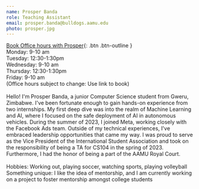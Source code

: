 ```yaml
---
name: Prosper Banda
role: Teaching Assistant
email: prosper.banda@bulldogs.aamu.edu
photo: prosper.jpg
---
```


[Book Office hours with Prosper](https://doodle.com/bp/prosperbanda/master-python-with-prosper-cs104){: .btn .btn-outline }
\
Monday: 9-10 am\
Tuesday: 12:30-1:30pm\
Wednesday: 9-10 am\
Thursday: 12:30-1:30pm\
Friday:  9-10 am\
(Office hours subject to change: Use link to book)\
\
Hello! I'm Prosper Banda, a junior Computer Science student from Gweru, Zimbabwe. I've been fortunate enough to gain hands-on experience from two internships. My first deep dive was into the realm of Machine Learning and AI, where I focused on the safe deployment of AI in autonomous vehicles. During the summer of 2023, I joined Meta, working closely with the Facebook Ads team.
Outside of my technical experiences, I've embraced leadership opportunities that came my way. I was proud to serve as the Vice President of the International Student Association and took on the responsibility of being a TA for CS104 in the spring of 2023. Furthermore, I had the honor of being a part of the AAMU Royal Court.\
\
Hobbies: Working out, playing soccer, watching sports, playing volleyball\
Something unique: I like the idea of mentorship, and I am currently working on a project to foster mentorship amongst college students 
